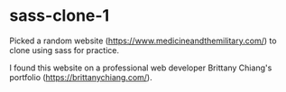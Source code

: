 # sass-clone-1
Picked a random website (https://www.medicineandthemilitary.com/) to clone using sass for practice.

I found this website on a professional web developer Brittany Chiang's portfolio (https://brittanychiang.com/).
